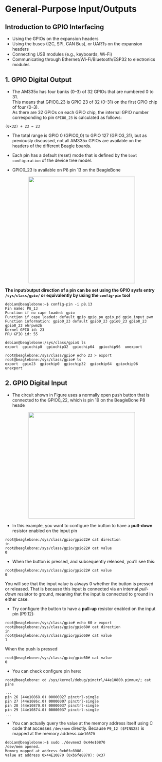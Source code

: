 <h1> General-Purpose Input/Outputs </h1>

## Introduction to GPIO Interfacing
- Using the GPIOs on the expansion headers
- Using the buses (I2C, SPI, CAN Bus), or UARTs on the expansion headers
- Connecting USB modules (e.g., keyboards, Wi-Fi)
- Communicating through Ethernet/Wi-Fi/Bluetooth/ESP32 to electronics modules

## 1. GPIO Digital Output
- The AM335x has four banks (0–3) of 32 GPIOs that are numbered 0 to 31.\
This means that GPIO0_23 is GPIO 23 of 32 (0–31) on the first GPIO chip of four (0–3).\
As there are 32 GPIOs on each GPIO chip, the internal GPIO number corresponding to pin `GPIO0_23` is calculated as follows:
```text
(0×32) + 23 = 23
```
- The total range is GPIO 0 (GPIO0_0) to GPIO 127 (GPIO3_31), but as previously discussed, not all AM335x GPIOs are available on the headers of the different Beagle boards.

- Each pin has a default (reset) mode that is defined by the `boot configuration` of the device tree model.
- GPIO0_23 is available on P8 pin 13 on the BeagleBone

<p align="center"> <img width="350" src="https://user-images.githubusercontent.com/32474027/92597241-11992000-f2e2-11ea-9d13-0fcba923667c.png"/> </p>

**The input/output direction of a pin can be set using the GPIO sysfs entry `/sys/class/gpio/` or equivalently by using the `config-pin` tool**
```shell
debian@beaglebone:~$ config-pin -i p8.13
Pin name: P8_13
Function if no cape loaded: gpio
Function if cape loaded: default gpio gpio_pu gpio_pd gpio_input pwm
Function information: gpio0_23 default gpio0_23 gpio0_23 gpio0_23 gpio0_23 ehrpwm2b
Kernel GPIO id: 23
PRU GPIO id: 55
```
```shell
debian@beaglebone:/sys/class/gpio$ ls
export  gpiochip0  gpiochip32  gpiochip64  gpiochip96  unexport

root@beaglebone:/sys/class/gpio# echo 23 > export
root@beaglebone:/sys/class/gpio# ls
export	gpio23	gpiochip0  gpiochip32  gpiochip64  gpiochip96  unexport
```
## 2. GPIO Digital Input

- The circuit shown in Figure uses a normally open push button that is connected to the GPIO0_22, which is pin 19 on the BeagleBone P8 heade

<p align="center"> <img width="350" src="https://user-images.githubusercontent.com/32474027/92598618-0515c700-f2e4-11ea-994b-e158d61a9008.png"/> </p>

- In this example, you want to configure the button to have a **pull-down** resistor enabled on the input pin
```shell
root@beaglebone:/sys/class/gpio/gpio22# cat direction 
in
root@beaglebone:/sys/class/gpio/gpio22# cat value 
0
```
- When the button is pressed, and subsequently released, you’ll see this:
```shell
root@beaglebone:/sys/class/gpio/gpio22# cat value 
0
```
You will see that the input value is always 0 whether the button is pressed or released. That is because this input is connected via an internal *pull-down*
resistor to ground, meaning that the input is connected to ground in either case.

- Try configure the button to have a **pull-up** resistor enabled on the input pin (P9.12):
```shell
root@beaglebone:/sys/class/gpio# echo 60 > export
root@beaglebone:/sys/class/gpio/gpio60# cat direction 
in
root@beaglebone:/sys/class/gpio/gpio60# cat value 
1
```
When the push is pressed
```shell
root@beaglebone:/sys/class/gpio/gpio60# cat value 
0
```
-  You can check configure pin here:
```shell
root@beaglebone: cd /sys/kernel/debug/pinctrl/44e10800.pinmux/; cat pins
```
```text
...
pin 26 (44e10868.0) 00000027 pinctrl-single 
pin 27 (44e1086c.0) 00000007 pinctrl-single 
pin 28 (44e10870.0) 00000037 pinctrl-single 
pin 29 (44e10874.0) 00000037 pinctrl-single
...
```
- You can actually query the value at the memory address itself using C code that accesses `/dev/mem` directly.  Because `P9_12 ($PINS28)` is mapped at the memory
address `44e10870`
```shell
debian@beaglebone:~$ sudo ./devmen2 0x44e10870
/dev/mem opened.
Memory mapped at address 0xb6fe8000.
Value at address 0x44E10870 (0xb6fe8870): 0x37
```


